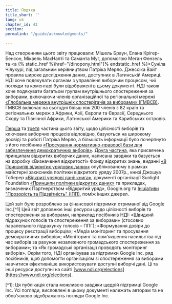 ```yaml
---
title: Подяка
title_short: ''
lang: uk
chapter_id: 43
section: 
permalink: "/guide/acknowledgments/"

---
```

Над створенням цього звіту працювали: Мішель Браун, Елана Крігер-Бенсон, Мікаель МакНалті та Саманта Муг, допомогою Меган Фензель та <a {% static_href %}href="/dinopony.html"{% endstatic_href %}>Суніла Чілукурі</a>, під загальним керівництвом Патріка Мерло. Джессіка Вайт провила широке дослідження даних, доступних в Латинській Америці. НДІ хоче подякувати органам з управління виборчим процесом, чиї погляди та коментарі були відображені в цьому документі. НДІ також хоче подякувати багатьом групам внутрішнього спостереження за виборами, включаючи членів організаційної та регіональної мережі [«Глобальна мережа внутрішніх спостерігачів за виборами» (ГМВСВ)](http://www.gndem.org/). ГМВСВ включає на сьогодні більш ніж 200 членів з 82 країн та регіональних мереж з Африки, Азії, Європи та Євразії, Середнього Сходу та Північної Африки, Латинської Америки та Карибських островів.

[Перша](/uk/guide/electoral-integrity/) та [третя](/uk/guide/key-categories/) частина цього звіту, щодо цілісності виборів та ключових виборчих процесів відповідно, базуються на широкому досвіді та роботі Патріка Мерло, а більшість інформації було почерпнуто з його посібника [«Просування нормативно-правової бази для забезпечення демократичних виборів»](https://www.ndi.org/files/2404_ww_elect_legalframeworks_093008.pdf). [Друга частина](/uk/guide/principles/), яка присвячена принципам відкритих виборчих даних, написана завдяки та базується на доробку «Визначення відкритості» Фонду відкритих знань, виданні [«8 Принципів відкритих урядових даних»](https://public.resource.org/8_principles.html) опублікованому в рамках майстерні захисників політики відкритого уряду 2007р., книзі Джошуа Тоберер [«Відкриті урядові дані: книга»](https://opengovdata.io/), документі організації Sunlight Foundation [«Принципи політики відкритих даних»](http://sunlightfoundation.com/opendataguidelines/) та прикладах, визначених Партнерством «Відкритий уряд», Google.org та [Ініціативи "Прозорість та Підзвітність" (ІПП)](http://www.transparency-initiative.org/), поміж інших джерел.

Цей звіт було розроблено за фінансової підтримки отриманої від Google Inc.\[^1\] Цей звіт доповнює інші ресурси щодо цілісності виборів та спостереження за виборами, наприклад посібників НДІ: «Швидкий підрахунок голосів та спостереження за виборами» (стосовно паралельного підрахунку голосів – ППГ); «Формування довіри до процесу реєстрації виборців»; «Медіа моніторинг та просування демократичних виборів»; «Моніторинг та пом'якшення насильства під час виборів за рахунок незалежного громадського спостереження за виборами»; та «Як громадські організації проводять моніторинг виборів». Окрім того, НДІ організував за підтримки Google Inc. ряд посібників, щоб допомогти організаціям зі спостереження за виборами навчитися ефективніше використовувати доступні виборчі дані. Ці та інші ресурси доступні на сайті [www.ndi.org/elections](https://www.ndi.org/elections).

\[^1\]: Ця публікація стала можливою завдяки щедрій підтримці Google Inc. Усі погляди, висловлені в цьому документі належать авторам та не обов'язково відображають погляди Google Inc.
